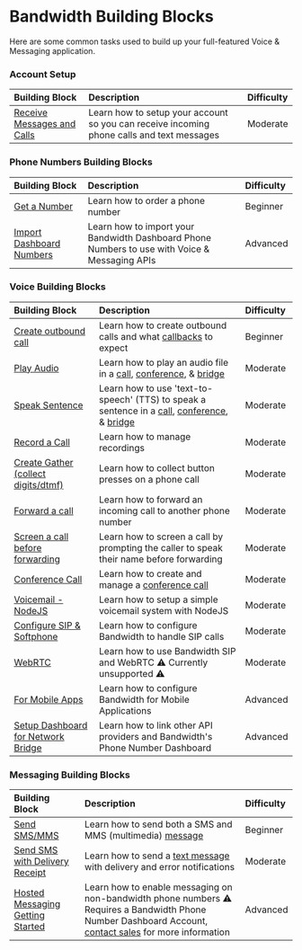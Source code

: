 # Bandwidth Building Blocks

Here are some common tasks used to build up your full-featured Voice & Messaging application.

### Account Setup

| Building Block                                              | Description                                                                               | Difficulty |
|:------------------------------------------------------------|:------------------------------------------------------------------------------------------|:-----------|
| [Receive Messages and Calls](./incomingCallandMessaging.md) | Learn how to setup your account so you can receive incoming phone calls and text messages | Moderate   |

### Phone Numbers Building Blocks

| Building Block                                   | Description                                                                                   | Difficulty |
|:-------------------------------------------------|:----------------------------------------------------------------------------------------------|:-----------|
| [Get a Number](./buytn.md)                       | Learn how to order a phone number                                                              | Beginner   |
| [Import Dashboard Numbers](./importDashboard.md) | Learn how to import your Bandwidth Dashboard Phone Numbers to use with Voice & Messaging APIs | Advanced   |

### Voice Building Blocks

| Building Block                                           | Description                                                                                                                                                                                                                                                                                        | Difficulty |
|:---------------------------------------------------------|:---------------------------------------------------------------------------------------------------------------------------------------------------------------------------------------------------------------------------------------------------------------------------------------------------|:-----------|
| [Create outbound call](./outboundCall.md)                | Learn how to create outbound calls and what [callbacks](https://dev.bandwidth.com/ap-docs/apiCallbacks/voiceEvents.html) to expect                                                                                                                                                                  | Beginner   |
| [Play Audio](./playAudio.md)                             | Learn how to play an audio file in a [call](https://dev.bandwidth.com/ap-docs/methods/calls/calls.html), [conference](https://dev.bandwidth.com/ap-docs/methods/conferences/conferences.html), & [bridge](https://dev.bandwidth.com/ap-docs/methods/bridges/bridges.html)                             | Moderate   |
| [Speak Sentence](./speakSentence.md)                     | Learn how to use 'text-to-speech' (TTS) to speak a sentence in a [call](https://dev.bandwidth.com/ap-docs/methods/calls/calls.html), [conference](https://dev.bandwidth.com/ap-docs/methods/conferences/conferences.html), & [bridge](https://dev.bandwidth.com/ap-docs/methods/bridges/bridges.html) | Moderate   |
| [Record a Call](./recordCall.md)                         | Learn how to manage recordings                                                                                                                                                                                                                                                                     | Moderate   |
| [Create Gather (collect digits/dtmf)](./createGather.md) | Learn how to collect button presses on a phone call                                                                                                                                                                                                                                                | Moderate   |
| [Forward a call](./forwardACall.md)                      | Learn how to forward an incoming call to another phone number                                                                                                                                                                                                                                      | Moderate   |
| [Screen a call before forwarding](callScreen.md#top)         | Learn how to screen a call by prompting the caller to speak their name before forwarding                                                                                                                                                                                                           | Moderate   |
| [Conference Call](./conferenceCall.md)                   | Learn how to create and manage a [conference call](https://dev.bandwidth.com/ap-docs/methods/conferences/conferences.html)                                                                                                                                                                          | Moderate   |
| [Voicemail - NodeJS](./voicemail.md)                     | Learn how to setup a simple voicemail system with NodeJS                                                                                                                                                                                                                                           | Moderate   |
| [Configure SIP & Softphone](./sip.md)                    | Learn how to configure Bandwidth to handle SIP calls                                                                                                                                                                                                                                               | Moderate   |
| [WebRTC](./webrtc.md)                                    | Learn how to use Bandwidth SIP and WebRTC ⚠️ Currently unsupported ⚠️                                                                                                                                                                                                                              | Moderate   |
| [For Mobile Apps](./acrobits.md)                         | Learn how to configure Bandwidth for Mobile Applications                                                                                                                                                                                                                                           | Advanced   |
| [Setup Dashboard for Network Bridge](./networkBridge.md) | Learn how to link other API providers and Bandwidth's Phone Number Dashboard                                                                                                                                                                                                                       | Advanced   |

### Messaging Building Blocks

| Building Block                                           | Description                                                                                                                                                                              | Difficulty |
|:---------------------------------------------------------|:-----------------------------------------------------------------------------------------------------------------------------------------------------------------------------------------|:-----------|
| [Send SMS/MMS](./sendSMSMMS.md)                          | Learn how to send both a SMS and MMS (multimedia) [message](https://dev.bandwidth.com/ap-docs/methods/messages/postMessages.html)                                                         | Beginner   |
| [Send SMS with Delivery Receipt](./smsDLR.md)            | Learn how to send a [text message](https://dev.bandwidth.com/ap-docs/methods/messages/postMessages.html) with delivery and error notifications                                            | Moderate    |
| [Hosted Messaging Getting Started](./hostedMessaging.md) | Learn how to enable messaging on non-bandwidth phone numbers ⚠️ Requires a Bandwidth Phone Number Dashboard Account, [contact sales](mailto:letstalk@bandwidth.com) for more information | Advanced   |
